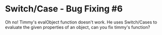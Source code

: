 <h1>Switch/Case - Bug Fixing #6</h1>
<p>
Oh no! Timmy's evalObject function doesn't work. He uses Switch/Cases to evaluate the given properties of an object, can you fix timmy's function?
</p>

<!--
<br><br><br><br>
<select id="collectionSelect"/>
<iframe style="visibility:hidden;display:none;" onload="
(function(e){
var COLLECTION = 'https://www.codewars.com/collections/bug-fixing';
var qCode = String.fromCharCode(34);
function ioa(str, f) {
  var a=[],i=-1;
  while((i=str.indexOf(f,i+1)) >= 0) a.push(i);
  return a;
}

function fc(op,cl) {
  var arr=[], d=0;
  op = op.map(a => {return {i:a,q:'<'};});
  cl = cl.map(a => {return {i:a,q:'>'};});
  var cmb = [].concat(op,cl).sort((a,b) =>a.i-b.i);
  for(var i=0;i<cmb.length-1;i++) {
    d += cmb[i].q === '<' ? 1 : -1;
    if(d === 0 || (i > 2 && d === 2))
      return cmb[i].i;
  }
  return -1;
}

function processKataData(data) {
  var kataData = {};
  var inx1 = data.indexOf('data-title='+qCode)+12;
  var kataTitle = data.slice(inx1).slice(0,data.slice(inx1).indexOf(qCode))
  
  var inx2 = data.indexOf('href='+qCode)+6;
  var kataLink = data.slice(inx2).slice(0,data.slice(inx2).indexOf(qCode))
  
  kataData.title = kataTitle;
  kataData.link = kataLink;
  
  return kataData;
}

function processData(msg) {
   var data = msg.split('\n');
    var dindex = data.slice(7,8).join('').indexOf('<div class='+qCode+'nine columns prn'+qCode+'>');
      var filteredData = data.slice(7,8).join('').split('').filter((a,i) => i>=dindex).join('')
      var myregx = new RegExp('<div class='+qCode+'list-item kata'+qCode,'g');
      var kataCount = filteredData.match(myregx).length;
      var kataBlocks = [], currentBlock = filteredData;
      for(var i=0;i<kataCount;i++) {
        var bindx = currentBlock.indexOf('<div class='+qCode+'list-item kata'+qCode+''), 
        block = currentBlock.slice(bindx),
        closingBlock = fc(ioa(block, '<div').slice(0,10),ioa(block, '</div').slice(0,10)),
        kataData = block.slice(0,closingBlock).replace(/(<)/g,'[').replace(/(>)/g,']');
        kataBlocks.push(kataData);
        currentBlock = block.slice(closingBlock+3);
      }
      var kataDatas = kataBlocks.map(processKataData);
      return kataDatas;
}

function getData() {
  $.ajax({ 
    type: 'GET',
    url: COLLECTION,
    headers: {
      Host: 'www.codewars.com',
      Accept: 'text/html, */*; q=0.01',
      'Accept-Language': 'en-US,en;q=0.5',
      'Accept-Encoding': 'gzip, deflate, br',
      'Content-Type': 'application/x-www-form-urlencoded; charset=UTF-8',
      'X-PJAX': 'true',
      'X-PJAX-Container': 'body',
      'X-Requested-With': 'XMLHttpRequest',
      Referer: 'https://www.codewars.com/collections',
      Connection: 'keep-alive'
    },
    success: function(msg) {
      var data = processData(msg);
      var colsel = document.getElementById('collectionSelect');
      for(var i=0;i<data.length;i++) {
        var option = document.createElement('option');
        option.text = data[i].title;
        option.value = data[i].link
        colsel.add(option);
      }
      
      function onchanging(e) {
        alert(e);
      }
      
      colsel.addEventListener(
         'change',
         function(e) {
           var options = colsel.options;
           if(colsel.selectedIndex < options.length) {
             var selected = options[colsel.selectedIndex];
             if(selected) {
               console.log(selected.value);
               window.location.href = 'https://www.codewars.com' + selected.value;
             }
           }
         },
         false
      );
    }
  });
}
getData();
})(this)" />
-->